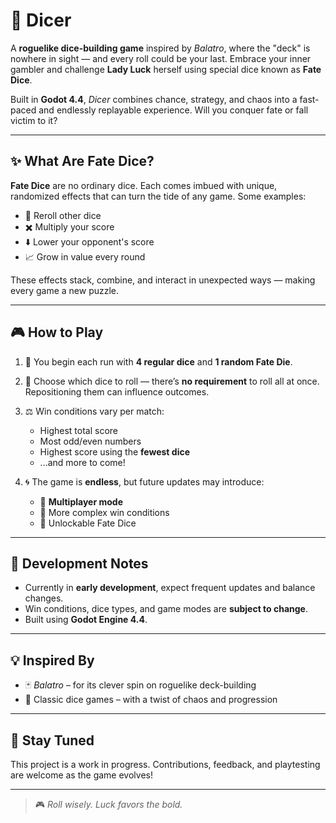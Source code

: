 # 🎲 Dicer

A **roguelike dice-building game** inspired by *Balatro*, where the "deck" is nowhere in sight — and every roll could be your last. Embrace your inner gambler and challenge **Lady Luck** herself using special dice known as **Fate Dice**.

Built in **Godot 4.4**, *Dicer* combines chance, strategy, and chaos into a fast-paced and endlessly replayable experience. Will you conquer fate or fall victim to it?

---

## ✨ What Are Fate Dice?

**Fate Dice** are no ordinary dice. Each comes imbued with unique, randomized effects that can turn the tide of any game. Some examples:

- 🔁 Reroll other dice  
- ✖️ Multiply your score  
- ⬇️ Lower your opponent's score  
- 📈 Grow in value every round  

These effects stack, combine, and interact in unexpected ways — making every game a new puzzle.

---

## 🎮 How to Play

1. 🎲 You begin each run with **4 regular dice** and **1 random Fate Die**.
2. 🧠 Choose which dice to roll — there’s **no requirement** to roll all at once. Repositioning them can influence outcomes.
3. ⚖️ Win conditions vary per match:
   - Highest total score
   - Most odd/even numbers
   - Highest score using the **fewest dice**
   - ...and more to come!

4. 🌀 The game is **endless**, but future updates may introduce:
   - 👥 **Multiplayer mode**
   - 🧩 More complex win conditions
   - 💎 Unlockable Fate Dice

---

## 🚧 Development Notes

- Currently in **early development**, expect frequent updates and balance changes.
- Win conditions, dice types, and game modes are **subject to change**.
- Built using **Godot Engine 4.4**.

---

## 💡 Inspired By

- 🃏 *Balatro* – for its clever spin on roguelike deck-building  
- 🎲 Classic dice games – with a twist of chaos and progression

---

## 📢 Stay Tuned

This project is a work in progress. Contributions, feedback, and playtesting are welcome as the game evolves!

---

> 🎮 *Roll wisely. Luck favors the bold.*  
